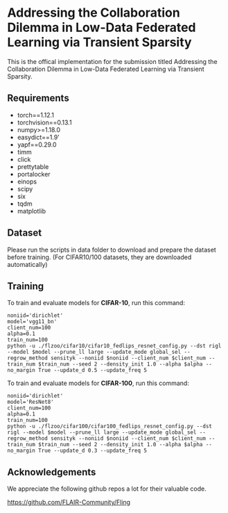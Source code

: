 # Addressing the Collaboration Dilemma in Low-Data Federated Learning via Transient Sparsity


This is the offical implementation for the submission titled Addressing the Collaboration Dilemma in Low-Data Federated Learning via Transient Sparsity.

## Requirements
- torch==1.12.1
- torchvision==0.13.1
- numpy>=1.18.0
- easydict==1.9'
- yapf==0.29.0
- timm
- click
- prettytable
- portalocker
- einops
- scipy
- six
- tqdm
- matplotlib


## Dataset
Please run the scripts in data folder to download and prepare the dataset before training. (For CIFAR10/100 datasets, they are downloaded automatically)


## Training

To train and evaluate models for **CIFAR-10**, run this command: 

```
noniid='dirichlet'
model='vgg11_bn'
client_num=100
alpha=0.1
train_num=100
python -u ./flzoo/cifar10/cifar10_fedlips_resnet_config.py --dst rigl --model $model --prune_ll large --update_mode global_sel --regrow_method sensityk --noniid $noniid --client_num $client_num --train_num $train_num --seed 2 --density_init 1.0 --alpha $alpha --no_margin True --update_d 0.5 --update_freq 5

```

To train and evaluate models for **CIFAR-100**, run this command: 

```
noniid='dirichlet'
model='ResNet8'
client_num=100
alpha=0.1
train_num=100
python -u ./flzoo/cifar100/cifar100_fedlips_resnet_config.py --dst rigl --model $model --prune_ll large --update_mode global_sel --regrow_method sensityk --noniid $noniid --client_num $client_num --train_num $train_num --seed 2 --density_init 1.0 --alpha $alpha --no_margin True --update_d 0.3 --update_freq 5

```



## Acknowledgements
We appreciate the following github repos a lot for their valuable code.

https://github.com/FLAIR-Community/Fling
​        
​    

